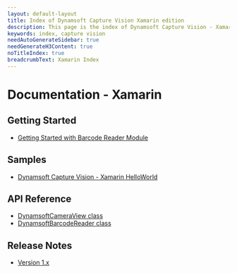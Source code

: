 ```yaml
---
layout: default-layout
title: Index of Dynamsoft Capture Vision Xamarin edition
description: This page is the index of Dynamsoft Capture Vision - Xamarin edition
keywords: index, capture vision
needAutoGenerateSidebar: true
needGenerateH3Content: true
noTitleIndex: true
breadcrumbText: Xamarin Index
---
```


# Documentation - Xamarin

## Getting Started

- [Getting Started with Barcode Reader Module](user-guide/barcode-reader.md)

## Samples

- <a href = "https://github.com/Dynamsoft/capture-vision-xamarin-samples" target="_blank">Dynamsoft Capture Vision - Xamarin HelloWorld</a>

## API Reference

- [DynamsoftCameraView class](api-reference/camera-view.md)
- [DynamsoftBarcodeReader class](api-reference/barcode-reader.md)

## Release Notes

- [Version 1.x](release-notes/xamarin-1.md)
